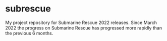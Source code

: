 # subrescue

My project repository for Submarine Rescue 2022 releases.  Since March 2022 the progress on Submarine Rescue has progressed more rapidly than the previous 6 months.
